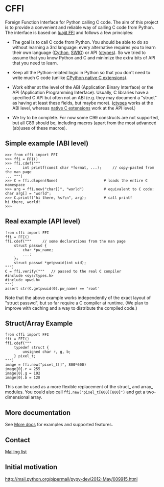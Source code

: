 CFFI
====

Foreign Function Interface for Python calling C code. The aim of this project
is to provide a convenient and reliable way of calling C code from Python.
The interface is based on [luajit FFI](http://luajit.org/ext_ffi.html) and
follows a few principles:

* The goal is to call C code from Python.  You should be able to do so
  without learning a 3rd language: every alternative requires you to learn
  their own language ([Cython](http://www.cython.org),
  [SWIG](http://www.swig.org/)) or API
  ([ctypes](http://docs.python.org/library/ctypes.html)).  So we tried to
  assume that you know Python and C and minimize the extra bits of API that
  you need to learn.

* Keep all the Python-related logic in Python so that you don't need to
  write much C code (unlike
  [CPython native C extensions](http://docs.python.org/extending/extending.html)).

* Work either at the level of the ABI (Application Binary Interface)
  or the API (Application Programming Interface).  Usually, C
  libraries have a specified C API but often not an ABI (e.g. they may
  document a "struct" as having at least these fields, but maybe more).
  ([ctypes](http://docs.python.org/library/ctypes.html) works at the ABI
  level, whereas
  [native C extensions](http://docs.python.org/extending/extending.html)
  work at the API level.)

* We try to be complete.  For now some C99 constructs are not supported,
  but all C89 should be, including macros (apart from the most advanced
  (ab)uses of these macros).

Simple example (ABI level)
--------------------------

    >>> from cffi import FFI
    >>> ffi = FFI()
    >>> ffi.cdef("""
    ...     int printf(const char *format, ...);     // copy-pasted from the man page
    ... """)                                  
    >>> C = ffi.dlopen(None)                     # loads the entire C namespace
    >>> arg = ffi.new("char[]", "world")         # equivalent to C code: char arg[] = "world";
    >>> C.printf("hi there, %s!\n", arg);        # call printf
    hi there, world!
    >>>

Real example (API level)
------------------------

    from cffi import FFI
    ffi = FFI()
    ffi.cdef("""     // some declarations from the man page
        struct passwd {
            char *pw_name;
            ...;
        };
        struct passwd *getpwuid(int uid);
    """)
    C = ffi.verify("""   // passed to the real C compiler
    #include <sys/types.h>
    #include <pwd.h>
    """)
    assert str(C.getpwuid(0).pw_name) == 'root'

Note that the above example works independently of the exact layout of
"struct passwd", but so far require a C compiler at runtime.  (We plan
to improve with caching and a way to distribute the compiled code.)

Struct/Array Example
--------------------

    from cffi import FFI
    ffi = FFI()
    ffi.cdef("""
        typedef struct {
            unsigned char r, g, b;
        } pixel_t;
    """)
    image = ffi.new("pixel_t[]", 800*600)
    image[0].r = 255
    image[0].g = 192
    image[0].b = 128

This can be used as a more flexible replacement of the struct_ and
array_ modules.  You could also call ``ffi.new("pixel_t[600][800]")``
and get a two-dimensional array.


More documentation
------------------

See [More docs](http://cffi.readthedocs.org/) for examples and supported features.

Contact
-------

[Mailing list](https://groups.google.com/forum/#!forum/python-cffi)


Initial motivation
------------------

http://mail.python.org/pipermail/pypy-dev/2012-May/009915.html
